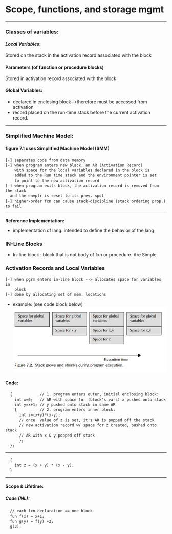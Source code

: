 # Scope, functions, and storage mgmt
---
### Classes of variables:
#### *Local Variables*:
Stored on the stack in the activation record associated with the block

#### Parameters (of function or procedure blocks)

Stored in activation record associated with the block

#### Global Variables:

* declared in enclosing block-->therefore must be accessed from activation
* record placed on the run-time stack before the current activation record.
---
### Simplified Machine Model:

#### figure 7.1 uses Simplified Machine Model (SMM)
	[-] separates code from data memory
	[-] when program enters new black, an AR (Activation Record)
        with space for the local variables declared in the block is
        added to the Run time stack and the environment pointer is set
        to point to the new activation record
	[-] when program exits block, the activation record is removed from the stack
      and the envptr is reset to its prev. spot
	[-] higher-order fxn can cause stack-discipline (stack ordering prop.) to fail

---
__Reference Implementation:__

* implementation of lang. intended to define
the behavior of the lang

### IN-Line Blocks

* In-line block  : block that is not body of fxn or procedure. Are Simple

### Activation Records and Local Variables

    [-] when pgrm enters in-line block --> allocates space for variables in
        block
    [-] done by allocating set of mem. locations

* example: (see code block below)
![stack growing info](/stackgrowinginfo.PNG)

#### Code:
      {            // 1. program enters outer, initial enclosing block:
        int x=0;   // AR with space for (block's vars) x pushed onto stack
        int y=x+1; // y pushed onto stack in same AR
        {          // 2. program enters inner block:
          int z=(x+y)*(x-y);
          // once  value of z is set, it's AR is popped off the stack
          // new activation record w/ space for z created, pushed onto stack
          // AR with x & y popped off stack
          };
      };
---
      {
        int z = (x + y) * (x - y);
      }

---

#### Scope & Lifetime:

##### Code (ML):

      // each fxn declaration == one block
      fun f(x) = x+1;
      fun g(y) = f(y) +2;
      g(3);
